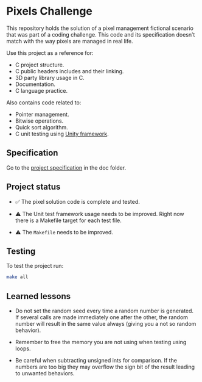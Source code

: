 # Pixels Challenge

This repository holds the solution of a pixel management fictional scenario
that was part of a coding challenge. This code and its specification doesn’t
match with the way pixels are managed in real life.

Use this project as a reference for:

* C project structure.
* C public headers includes and their linking.
* 3D party library usage in C.
* Documentation.
* C language practice.

Also contains code related to:

* Pointer management.
* Bitwise operations.
* Quick sort algorithm.
* C unit testing using [Unity framework](http://www.throwtheswitch.org/unity).


## Specification

Go to the [project specification](./doc/specification.md) in the doc folder.


## Project status

* :white_check_mark: The pixel solution code is complete and tested.

* :warning: The Unit test framework usage needs to be improved. Right now there
  is a Makefile target for each test file.

* :warning: The `Makefile` needs to be improved.


## Testing

To test the project run:

```bash
make all
```


## Learned lessons

* Do not set the random seed every time a random number is generated. If
  several calls are made immediately one after the other, the random number
  will result in the same value always (giving you a not so random behavior).

* Remember to free the memory you are not using when testing using loops.

* Be careful when subtracting unsigned ints for comparison. If the numbers are
  too big they may overflow the sign bit of the result leading to unwanted
  behaviors.
